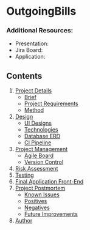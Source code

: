 # OutgoingBills

### Additional Resources:
* Presentation:
* Jira Board:
* Application:

## Contents
1. [Project Details](#Project-Details)
   * [Brief](#Brief)
   * [Project Requirements](#Project-Requirements)
   * [Method](#Method)
2. [Design](#Design)
   * [UI Designs](#UI-Designs)
   * [Technologies](#Technologies)
   * [Database ERD](#Database-Erd)
   * [CI Pipeline](#CI-Pipeline)
3. [Project Management](#Project-Tracking)
   * [Agile Board](#Agile-Board)
   * [Version Control](#Version-Control)
4. [Risk Assessment](#Risk-Assessment)
5. [Testing](#Testing)
6. [Final Application Front-End](#Final-Application-Front-End)
7. [Project Postmortem](#Project-Postmortem)
   * [Known Issues](#Known-Issues)
   * [Positives](#Positives)
   * [Negatives](#Negatives)
   * [Future Improvements](#Future-Improvements)
8. [Author](#Author)
